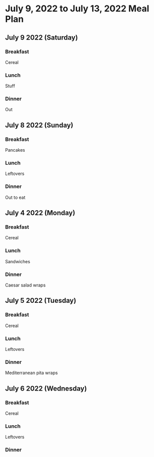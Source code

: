 
# July 9, 2022 to July 13, 2022 Meal Plan

## July 9 2022 (Saturday)

### Breakfast

Cereal

### Lunch

Stuff

### Dinner

Out

## July 8 2022 (Sunday)

### Breakfast

Pancakes

### Lunch

Leftovers

### Dinner

Out to eat

## July 4 2022 (Monday)

### Breakfast

Cereal

### Lunch

Sandwiches

### Dinner

Caesar salad wraps 

## July 5 2022 (Tuesday)

### Breakfast

Cereal

### Lunch

Leftovers

### Dinner

Mediterranean pita wraps

## July 6 2022 (Wednesday)

### Breakfast

Cereal

### Lunch

Leftovers

### Dinner


